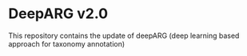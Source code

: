 # DeepARG v2.0
This repository contains the update of deepARG (deep learning based approach for taxonomy annotation)
